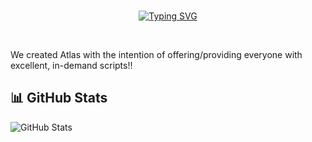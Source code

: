 <div align="center">
<BR>

[![Typing SVG](https://readme-typing-svg.demolab.com?font=Poetsen+One&size=30&duration=3000&pause=1000&color=F70488&background=377CFF00&random=false&width=435&lines=Salut+moi+c'est+Zavestraa;Developpeur+Fivem;Owner+for+%3A+discord.gg%2Fdevlabs)](https://git.io/typing-svg)
</div>
<tr>
<BR>

We created Atlas with the intention of offering/providing everyone with excellent, in-demand scripts!!

## 📊 GitHub Stats
![GitHub Stats](https://github-readme-stats.vercel.app/api?username=moskow93&theme=highcontrast)
